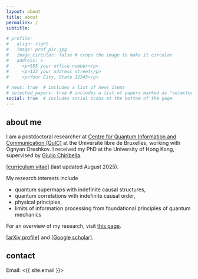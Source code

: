 ```yaml
---
layout: about
title: about
permalink: /
subtitle: 

# profile:
#   align: right
#   image: prof_pic.jpg
#   image_circular: false # crops the image to make it circular
#   address: >
#     <p>555 your office number</p>
#     <p>123 your address street</p>
#     <p>Your City, State 12345</p>

# news: true  # includes a list of news items
# selected_papers: true # includes a list of papers marked as "selected={true}"
social: true  # includes social icons at the bottom of the page
---
```


## about me
I am a postdoctoral researcher at [Centre for Quantum Information and Communication (QuIC)](http://quic.ulb.ac.be) at the Université libre de Bruxelles, working with Ognyan Oreshkov.
I received my PhD at the University of Hong Kong, supervised by [Giulio Chiribella](https://qici.weebly.com/giulio-chiribella.html). 

<!-- My first name "Zi Xuan" is pronounced in English approximately as "zuh shwen." -->
[[curriculum vitae]](/assets/pdf/cv.pdf) (last updated August 2025).

My research interests include
- quantum supermaps with indefinite causal structures,
- quantum correlations with indefinite causal order,
- physical principles,
- limits of information processing from foundational principles of quantum mechanics

For an overview of my research, visit [this page](/research).

[[arXiv profile]](http://arxiv.org/a/liu_z_19) and [[Google scholar]](https://scholar.google.com/citations?user=cdxZIzQAAAAJ).


## contact
Email: <{{ site.email }}>